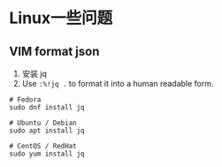 # Linux一些问题

## VIM format json

1. 安装 jq
2.  Use `:%!jq .` to format it into a human readable form.

```shell
# Fedora
sudo dnf install jq

# Ubuntu / Debian
sudo apt install jq

# CentOS / RedHat 
sudo yum install jq
```

